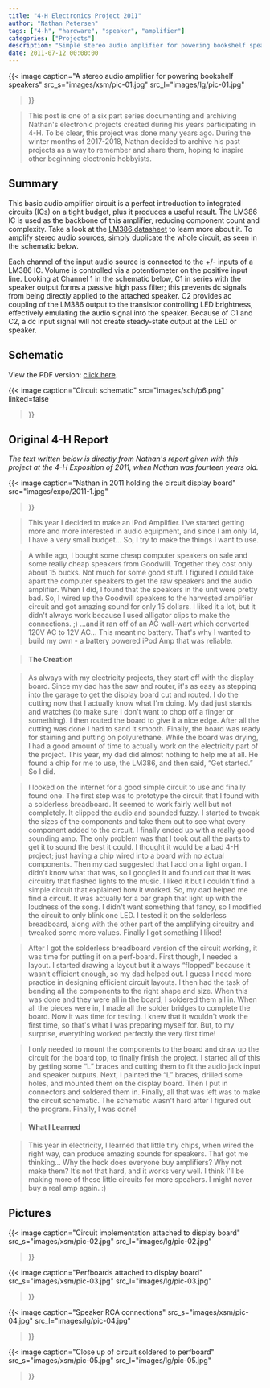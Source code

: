 ```yaml
---
title: "4-H Electronics Project 2011"
author: "Nathan Petersen"
tags: ["4-h", "hardware", "speaker", "amplifier"]
categories: ["Projects"]
descriptiom: "Simple stereo audio amplifier for powering bookshelf speakers."
date: 2011-07-12 00:00:00
---
```


{{< image 
    caption="A stereo audio amplifier for powering bookshelf speakers"
    src_s="images/xsm/pic-01.jpg"
    src_l="images/lg/pic-01.jpg"
>}}

> This post is one of a six part series documenting and archiving Nathan's electronic projects created during his years participating in 4-H. To be clear, this project was done many years ago. During the winter months of 2017-2018, Nathan decided to archive his past projects as a way to remember and share them, hoping to inspire other beginning electronic hobbyists.


## Summary

This basic audio amplifier circuit is a perfect introduction to integrated circuits (ICs) on a tight budget, plus it produces a useful result. The LM386 IC is used as the backbone of this amplifier, reducing component count and complexity. Take a look at the [LM386 datasheet](http://www.ti.com/lit/ds/symlink/lm386.pdf) to learn more about it. To amplify stereo audio sources, simply duplicate the whole circuit, as seen in the schematic below.

Each channel of the input audio source is connected to the +/- inputs of a LM386 IC. Volume is controlled via a potentiometer on the positive input line. Looking at Channel 1 in the schematic below, C1 in series with the speaker output forms a passive high pass filter; this prevents dc signals from being directly applied to the attached speaker. C2 provides ac coupling of the LM386 output to the transistor controlling LED brightness, effectively emulating the audio signal into the speaker. Because of C1 and C2, a dc input signal will not create steady-state output at the LED or speaker.


## Schematic

View the PDF version: [click here](pdfs/4hp6.pdf).

{{< image 
    caption="Circuit schematic"
    src="images/sch/p6.png"
    linked=false
>}}


## Original 4-H Report

_The text written below is directly from Nathan's report given with this project at the 4-H Exposition of 2011, when Nathan was fourteen years old._

{{< image 
    caption="Nathan in 2011 holding the circuit display board"
    src="images/expo/2011-1.jpg"
>}}

> This year I decided to make an iPod Amplifier. I've started getting more and more interested in audio equipment, and since I am only 14, I have a very small budget... So, I try to make the things I want to use.

> A while ago, I bought some cheap computer speakers on sale and some really cheap speakers from Goodwill. Together they cost only about 15 bucks. Not much for some good stuff. I figured I could take apart the computer speakers to get the raw speakers and the audio amplifier. When I did, I found that the speakers in the unit were pretty bad. So, I wired up the Goodwill speakers to the harvested amplifier circuit and got amazing sound for only 15 dollars. I liked it a lot, but it didn't always work because I used alligator clips to make the connections. ;) ...and it ran off of an AC wall-wart which converted 120V AC to 12V AC... This meant no battery. That's why I wanted to build my own - a battery powered iPod Amp that was reliable.

> #### The Creation

> As always with my electricity projects, they start off with the display board.  Since my dad has the saw and router, it's as easy as stepping into the garage to get the display board cut and routed.  I do the cutting now that I actually know what I'm doing. My dad just stands and watches (to make sure I don't want to chop off a finger or something).  I then routed the board to give it a nice edge.  After all the cutting was done I had to sand it smooth.  Finally, the board was ready for staining and putting on polyurethane.  While the board was drying, I had a good amount of time to actually work on the electricity part of the project.  This year, my dad did almost nothing to help me at all. He found a chip for me to use, the LM386, and then said, “Get started.” So I did.

> I looked on the internet for a good simple circuit to use and finally found one. The first step was to prototype the circuit that I found with a solderless breadboard.  It seemed to work fairly well but not completely. It clipped the audio and sounded fuzzy.  I started to tweak the sizes of the components and take them out to see what every component added to the circuit. I finally ended up with a really good sounding amp. The only problem was that I took out all the parts to get it to sound the best it could.  I thought it would be a bad 4-H project; just having a chip wired into a board with no actual components. Then my dad suggested that I add on a light organ. I didn't know what that was, so I googled it and found out that it was circuitry that flashed lights to the music. I liked it but I couldn't find a simple circuit that explained how it worked. So, my dad helped me find a circuit. It was actually for a bar graph that light up with the loudness of the song. I didn't want something that fancy, so I modified the circuit to only blink one LED. I tested it on the solderless breadboard, along with the other part of the amplifying circuitry and tweaked some more values. Finally I got something I liked! 

> After I got the solderless breadboard version of the circuit working, it was time for putting it on a perf-board.  First though, I needed a layout. I started drawing a layout but it always “flopped” because it wasn’t efficient enough, so my dad helped out.  I guess I need more practice in designing efficient circuit layouts. I then had the task of bending all the components to the right shape and size.  When this was done and they were all in the board, I soldered them all in. When all the pieces were in, I made all the solder bridges to complete the board.  Now it was time for testing.  I knew that it wouldn't work the first time, so that's what I was preparing myself for.  But, to my surprise, everything worked perfectly the very first time!

> I only needed to mount the components to the board and draw up the circuit for the board top, to finally finish the project.  I started all of this by getting some “L” braces and cutting them to fit the audio jack input and speaker outputs.  Next, I painted the “L” braces, drilled some holes, and mounted them on the display board. Then I put in connectors and soldered them in. Finally, all that was left was to make the circuit schematic.  The schematic wasn't hard after I figured out the program.  Finally, I was done!

> #### What I Learned

> This year in electricity, I learned that little tiny chips, when wired the right way, can produce amazing sounds for speakers. That got me thinking... Why the heck does everyone buy amplifiers? Why not make them? It’s not that hard, and it works very well. I think I'll be making more of these little circuits for more speakers. I might never buy a real amp again. :)


## Pictures

{{< image 
    caption="Circuit implementation attached to display board"
    src_s="images/xsm/pic-02.jpg"
    src_l="images/lg/pic-02.jpg"
>}}

{{< image 
    caption="Perfboards attached to display board"
    src_s="images/xsm/pic-03.jpg"
    src_l="images/lg/pic-03.jpg"
>}}

{{< image 
    caption="Speaker RCA connections"
    src_s="images/xsm/pic-04.jpg"
    src_l="images/lg/pic-04.jpg"
>}}

{{< image 
    caption="Close up of circuit soldered to perfboard"
    src_s="images/xsm/pic-05.jpg"
    src_l="images/lg/pic-05.jpg"
>}}

